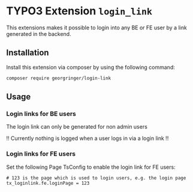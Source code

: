 # TYPO3 Extension `login_link`

This extensions makes it possible to login into any BE or FE user by a link generated in the backend.

## Installation

Install this extension via composer by using the following command:

```bash
composer require georgringer/login-link
```

## Usage

### Login links for BE users

The login link can only be generated for non admin users

!! Currently nothing is logged when a user logs in via a login link !!

### Login links for FE users

Set the following Page TsConfig to enable the login link for FE users:

```typoscript
# 123 is the page which is used to login users, e.g. the login page
tx_loginlink.fe.loginPage = 123
```
